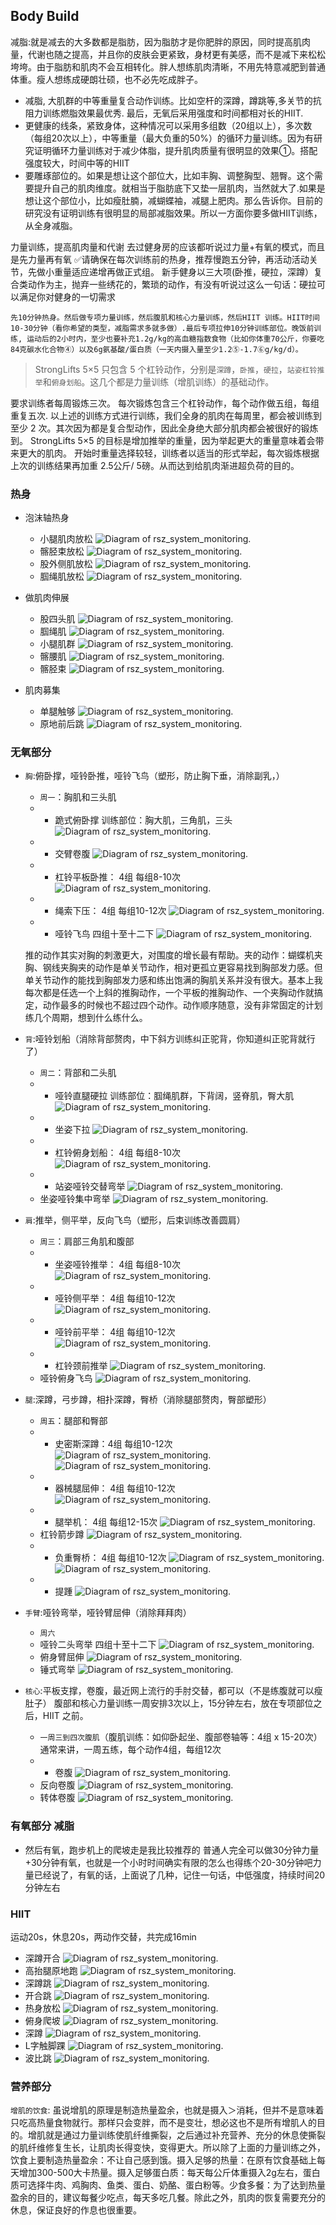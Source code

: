 ## Body Build
减脂:就是减去的大多数都是脂肪，因为脂肪才是你肥胖的原因，同时提高肌肉量，代谢也随之提高，并且你的皮肤会更紧致，身材更有美感，而不是减下来松松垮垮。由于脂肪和肌肉不会互相转化。胖人想练肌肉清晰，不用先特意减肥到普通体重。瘦人想练成硬朗壮硕，也不必先吃成胖子。
- 减脂, 大肌群的中等重量复合动作训练。比如空杆的深蹲，蹲跳等,多关节的抗阻力训练燃脂效果最优秀. 最后，无氧后采用强度和时间都相对长的HIIT.
- 更健康的线条，紧致身体，这种情况可以采用多组数（20组以上），多次数（每组20次以上），中等重量（最大负重的50%）的循环力量训练。因为有研究证明循环力量训练对于减少体脂，提升肌肉质量有很明显的效果①。搭配强度较大，时间中等的HIIT
- 要雕琢部位的。如果是想让这个部位大，比如丰胸、调整胸型、翘臀。这个需要提升自己的肌肉维度。就相当于脂肪底下又垫一层肌肉，当然就大了.如果是想让这个部位小，比如瘦肚腩，减蝴蝶袖，减腿上肥肉。那么告诉你。目前的研究没有证明训练有很明显的局部减脂效果。所以一方面你要多做HIIT训练，从全身减脂。

力量训练，提高肌肉量和代谢
去过健身房的应该都听说过力量+有氧的模式，而且是先力量再有氧
✅请确保在每次训练前的热身，推荐慢跑五分钟，再活动活动关节，先做小重量适应递增再做正式组。
新手健身以三大项(卧推，硬拉，深蹲）复合类动作为主，抛弃一些绣花的，繁琐的动作，有没有听说过这么一句话：硬拉可以满足你对健身的一切需求

``先10分钟热身。然后做专项力量训练，然后腹肌和核心力量训练，然后HIIT 训练。HIIT时间10-30分钟（看你希望的类型，减脂需求多就多做）.最后专项拉伸10分钟训练部位。晚饭前训练, 运动后的2小时内，至少也要补充1.2g/kg的高血糖指数食物（比如你体重70公斤，你要吃84克碳水化合物④）以及6g氨基酸/蛋白质（一天内摄入量至少1.2⑤-1.7⑥g/kg/d）。``

> StrongLifts 5×5 只包含 5 个杠铃动作，分别是`深蹲`，`卧推`，`硬拉`，`站姿杠铃推举`和`俯身划船`。这几个都是力量训练（增肌训练）的基础动作。

要求训练者每周锻炼三次。 每次锻炼包含三个杠铃动作，每个动作做五组，每组重复五次.
以上述的训练方式进行训练，我们全身的肌肉在每周里，都会被训练到至少 2 次。其次因为都是复合型动作，因此全身绝大部分肌肉都会被很好的锻炼到。 StrongLifts 5×5 的目标是增加推举的重量，因为举起更大的重量意味着会带来更大的肌肉。 开始时重量选择较轻，训练者以适当的形式举起，每次锻炼根据上次的训练结果再加重 2.5公斤/ 5磅。从而达到给肌肉渐进超负荷的目的。

### 热身
<!-- ![Diagram of rsz_system_monitoring.](pic/跪式俯卧撑.webp)
![Diagram of rsz_system_monitoring.](pic/跪式俯卧撑.webp)
![Diagram of rsz_system_monitoring.](pic/跪式俯卧撑.webp)
![Diagram of rsz_system_monitoring.](pic/跪式俯卧撑.webp) -->
- 泡沫轴热身
  - 小腿肌肉放松
  ![Diagram of rsz_system_monitoring.](pic/小腿肌肉放松.gif)
  - 髂胫束放松
  ![Diagram of rsz_system_monitoring.](pic/髂胫束放松.gif)
  - 股外侧肌放松
  ![Diagram of rsz_system_monitoring.](pic/股外侧肌放松.gif)
  - 腘绳肌放松
  ![Diagram of rsz_system_monitoring.](pic/腘绳肌放松.gif)

- 做肌肉伸展
  - 股四头肌
  ![Diagram of rsz_system_monitoring.](pic/股四头肌.gif)
  - 腘绳肌
  ![Diagram of rsz_system_monitoring.](pic/腘绳肌.gif)
  - 小腿肌群
  ![Diagram of rsz_system_monitoring.](pic/小腿肌群.gif)
  - 髂腰肌
  ![Diagram of rsz_system_monitoring.](pic/髂腰肌.gif)
  - 髂胫束
  ![Diagram of rsz_system_monitoring.](pic/髂胫束.gif)

- 肌肉募集
  - 单腿触够
  ![Diagram of rsz_system_monitoring.](pic/单腿触够.gif)
  - 原地前后跳
  ![Diagram of rsz_system_monitoring.](pic/原地前后跳.gif)

### 无氧部分
- ``胸``:俯卧撑，哑铃卧推，哑铃飞鸟（塑形，防止胸下垂，消除副乳，）
  - ``周一``：胸肌和三头肌
  - * 跪式俯卧撑
  训练部位：胸大肌，三角肌，三头
  ![Diagram of rsz_system_monitoring.](pic/跪式俯卧撑.webp)
  - * 交臂卷腹
  ![Diagram of rsz_system_monitoring.](pic/交臂卷腹.webp)  
  - * 杠铃平板卧推： 4组 每组8-10次
  ![Diagram of rsz_system_monitoring.](pic/杠铃平板卧推.webp)
  - * 绳索下压： 4组 每组10-12次
  ![Diagram of rsz_system_monitoring.](pic/绳索下压.webp)
  - * 哑铃飞鸟 四组十至十二下
  ![Diagram of rsz_system_monitoring.](pic/哑铃飞鸟.webp)
  <!-- - * 凳上反屈伸/双杠臂屈伸： 4组 每组10-12次
  - * 平板哑铃推胸 四组十至十二下
  - * 拉力器夹胸 四组十至十二下
  - 飞鸟下夹胸 四组十至十二下
  - 上斜哑铃卧推： 4组 每组10-12次 -->
  推的动作其实对胸的刺激更大，对围度的增长最有帮助。夹的动作：蝴蝶机夹胸、钢线夹胸夹的动作是单关节动作，相对更孤立更容易找到胸部发力感。但单关节动作的能找到胸部发力感和练出饱满的胸肌关系并没有很大。基本上我每次都是任选一个上斜的推胸动作，一个平板的推胸动作、一个夹胸动作就搞定，动作最多的时候也不超过四个动作。动作顺序随意，没有非常固定的计划练几个周期，想到什么练什么。

- ``背``:哑铃划船（消除背部赘肉，中下斜方训练纠正驼背，你知道纠正驼背就行了）
  - ``周二``：背部和二头肌
  - * 哑铃直腿硬拉   训练部位：腘绳肌群，下背阔，竖脊肌，臀大肌
  ![Diagram of rsz_system_monitoring.](pic/哑铃直腿硬拉.webp)
  - * 坐姿下拉
  ![Diagram of rsz_system_monitoring.](pic/坐姿下拉.webp)
  - * 杠铃俯身划船： 4组 每组8-10次
  ![Diagram of rsz_system_monitoring.](pic/杠铃俯身划船.webp)
  - * 站姿哑铃交替弯举
  ![Diagram of rsz_system_monitoring.](pic/站姿哑铃交替弯举.webp)
  - 坐姿哑铃集中弯举
  ![Diagram of rsz_system_monitoring.](pic/坐姿哑铃集中弯举.webp)
  <!-- - * 杠铃弯举： 4组 每组10-12次
  - 高位下拉： 4组 每组10-12次
  - 反手引体向上： 4组 每组最大次数 -->

- ``肩``:推举，侧平举，反向飞鸟（塑形，后束训练改善圆肩）
  - ``周三``：肩部三角肌和腹部
  - * 坐姿哑铃推举： 4组 每组8-10次
  ![Diagram of rsz_system_monitoring.](pic/哑铃推举.webp)
  - * 哑铃侧平举： 4组 每组10-12次
  ![Diagram of rsz_system_monitoring.](pic/侧平举.webp)
  - * 哑铃前平举： 4组 每组10-12次
  ![Diagram of rsz_system_monitoring.](pic/哑铃前平举.webp)
  - * 杠铃颈前推举
  ![Diagram of rsz_system_monitoring.](pic/杠铃颈前推举.webp)
  - 哑铃俯身飞鸟
  ![Diagram of rsz_system_monitoring.](pic/哑铃俯身飞鸟.webp)
  <!-- - 绳索面拉： 4组 每组10-12次 -->

- ``腿``:深蹲，弓步蹲，相扑深蹲，臀桥（消除腿部赘肉，臀部塑形）
  - ``周五``：腿部和臀部
  - * 史密斯深蹲：4组 每组10-12次
  ![Diagram of rsz_system_monitoring.](pic/普通深蹲.webp)
  ![Diagram of rsz_system_monitoring.](pic/相扑式深蹲.webp)
  - * 器械腿屈伸： 4组 每组10-12次
  ![Diagram of rsz_system_monitoring.](pic/器械腿屈伸.webp)
  - * 腿举机： 4组 每组12-15次
  ![Diagram of rsz_system_monitoring.](pic/腿举机.webp)
  - 杠铃箭步蹲
  ![Diagram of rsz_system_monitoring.](pic/杠铃箭步蹲.webp)
  - * 负重臀桥： 4组 每组10-12次
  ![Diagram of rsz_system_monitoring.](pic/负重臀桥.webp)
  ![Diagram of rsz_system_monitoring.](pic/臀桥.webp)
  - * 提踵
  ![Diagram of rsz_system_monitoring.](pic/提踵.webp)

- ``手臂``:哑铃弯举，哑铃臂屈伸（消除拜拜肉）
  - ``周六``
  - 哑铃二头弯举 四组十至十二下
  ![Diagram of rsz_system_monitoring.](pic/双手哑铃弯举.webp)
  - 俯身臂屈伸
  ![Diagram of rsz_system_monitoring.](pic/俯身臂屈伸.webp)
  - 锤式弯举
  ![Diagram of rsz_system_monitoring.](pic/锤式弯举.webp)
  <!-- - 器械二头弯举 四组十至十二下
  - cable二头弯举 四组十至十二下
  - 绳索三头下拉 四组十至十二下
  - 绳索三头颈后伸臂 四组十至十二下
  - V bar三头下拉 四组十至十二下 -->

- ``核心``:平板支撑，卷腹，最近网上流行的手肘交替，都可以（不是练腹就可以瘦肚子）
腹部和核心力量训练一周安排3次以上，15分钟左右，放在专项部位之后，HIIT 之前。
  - ``一周三到四次腹肌``（腹肌训练：如仰卧起坐、腹部卷轴等：4组 x 15-20次）通常来讲，一周五练，每个动作4组，每组12次
  - * 卷腹
  ![Diagram of rsz_system_monitoring.](pic/卷腹.webp)
  - 反向卷腹
  ![Diagram of rsz_system_monitoring.](pic/反向卷腹.webp)
  - 转体卷腹
  ![Diagram of rsz_system_monitoring.](pic/转体卷腹.webp)
  <!-- - 下腹抬腿 四组十至十二下
  - 侧桥 四组三十秒
  - 站姿侧腹提哑铃 四组十至十二下 -->

### 有氧部分 减脂
- 然后有氧，跑步机上的爬坡走是我比较推荐的
普通人完全可以做30分钟力量+30分钟有氧，也就是一个小时时间确实有限的怎么也得练个20-30分钟吧力量已经说了，有氧的话，上面说了几种，记住一句话，中低强度，持续时间20分钟左右

### HIIT
运动20s，休息20s，两动作交替，共完成16min
- 深蹲开合
![Diagram of rsz_system_monitoring.](pic/深蹲开合.webp)
- 高抬腿原地跑
![Diagram of rsz_system_monitoring.](pic/高抬腿原地跑.webp)
- 深蹲跳
![Diagram of rsz_system_monitoring.](pic/深蹲跳.webp)
- 开合跳
![Diagram of rsz_system_monitoring.](pic/开合跳.webp)
- 热身放松
![Diagram of rsz_system_monitoring.](pic/热身放松.gif)
- 俯身爬坡
![Diagram of rsz_system_monitoring.](pic/俯身爬坡.gif)
- 深蹲
![Diagram of rsz_system_monitoring.](pic/深蹲.gif)
- L字触脚踝
![Diagram of rsz_system_monitoring.](pic/L字触脚踝.gif)
- 波比跳
![Diagram of rsz_system_monitoring.](pic/波比跳.gif)

### 营养部分
`增肌的饮食`: 虽说增肌的原理是制造热量盈余，也就是摄入＞消耗，但并不是意味着只吃高热量食物就行。那样只会变胖，而不是变壮，想必这也不是所有增肌人的目的。增肌就是通过力量训练使肌纤维撕裂，之后通过补充营养、充分的休息使撕裂的肌纤维修复生长，让肌肉长得变快，变得更大。所以除了上面的力量训练之外，饮食上要制造热量盈余：不让自己感到饿。摄入足够的热量：在原有饮食基础上每天增加300-500大卡热量。摄入足够蛋白质：每天每公斤体重摄入2g左右，蛋白质可选择牛肉、鸡胸肉、鱼类、蛋白、奶酪、蛋白粉等。少食多餐：为了达到热量盈余的目的，建议每餐少吃点，每天多吃几餐。除此之外，肌肉的恢复需要充分的休息，保证良好的作息也很重要。
